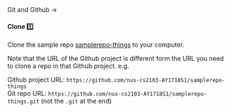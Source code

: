 <link rel="stylesheet" href="{{baseUrl}}/css/textbook.css">

<div class="website-content">

<div id="path">Git and Github &rarr; </div>

<div id="title">

#### Clone :one:

</div>

<div id="body">

<dynamic-panel src="../../revisionControl/remoteRepositories/embed.md" header="Revision Control: Remote Repositories" is-open></dynamic-panel>
<p/>

Clone the sample repo [samplerepo-things](https://github.com/nus-cs2103-AY1718S1/samplerepo-things) to your computer.

<tip-box type="error"> 

Note that the URL of the Github project is different form the URL you need to clone a repo in that Github project.
e.g.

Github project URL: `https://github.com/nus-cs2103-AY1718S1/samplerepo-things` <br>
Git repo URL: `https://github.com/nus-cs2103-AY1718S1/samplerepo-things.git` (not the `.git` at the end)

</tip-box>

<tabs>
  <tab header="SourceTree">
    <include src="./sourcetree.md" />
  </tab>
  <tab header="CLI">
    <include src="./cli.md" />
  </tab>
</tabs>

</div>

<div id="extras">
<div>

</div>
